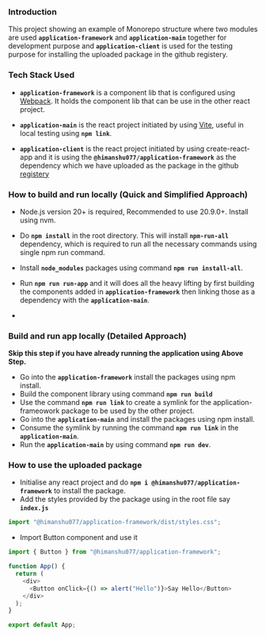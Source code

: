 ### Introduction

This project showing an example of Monorepo structure where two modules are used **`application-framework`** and **`application-main`** together for development purpose and **`application-client`** is used for the testing purpose for installing the uploaded package in the github registery.


### Tech Stack Used
- **`application-framework`** is a component lib that is configured using [Webpack](https://webpack.js.org/). It holds the component lib that can be use in the other react project.

- **`application-main`** is the react project initiated by using [Vite](https://vitejs.dev/), useful in local testing using **`npm link`**.

- **`application-client`** is the react project initiated by using create-react-app and it is using the **`@himanshu077/application-framework`** as the dependency which we have uploaded as the package in the github [registery](https://github.com/features/packages)


### How to build and run locally (Quick and Simplified Approach)
- Node.js version 20+ is required, Recommended to use 20.9.0+. Install using nvm.

- Do **`npm install`** in the root directory. This will install **`npm-run-all`** dependency, which is required to run all the necessary commands using single npm run command.

- Install **`node_modules`** packages using command **`npm run install-all`**.

- Run **`npm run run-app`** and it will does all the heavy lifting by first building the components added in **`application-framework`** then linking those as a dependency with the **`application-main`**.

- 
### Build and run app locally (Detailed Approach)

**Skip this step if you have already running the application using Above Step.**
- Go into the **`application-framework`** install the packages using npm install.
- Build the component library using command **`npm run build`**
- Use the command **`npm run link`** to create a symlink for the application-frameowork package to be used by the other project.
- Go into the **`application-main`** and install the packages using npm install.
- Consume the symlink by running the command **`npm run link`** in the **`application-main`**.
- Run the **`application-main`** by using command **`npm run dev`**.


### How to use the uploaded package
- Initialise any react project and do **`npm i @himanshu077/application-framework`** to install the package.
- Add the styles provided by the package using in the root file say **`index.js`**
```javascript
import "@himanshu077/application-framework/dist/styles.css";
```

- Import Button component and use it
```javascript
import { Button } from "@himanshu077/application-framework";

function App() {
  return (
    <div>
      <Button onClick={() => alert("Hello")}>Say Hello</Button>
    </div>
  );
}

export default App;

```

